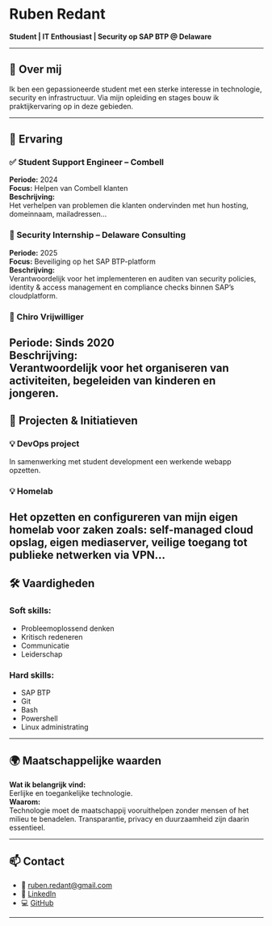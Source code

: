 # Ruben Redant

**Student | IT Enthousiast | Security op SAP BTP @ Delaware**

---

## 👋 Over mij

Ik ben een gepassioneerde student met een sterke interesse in technologie, security en infrastructuur. Via mijn opleiding en stages bouw ik praktijkervaring op in deze gebieden.

---

## 💼 Ervaring

### ✅ Student Support Engineer – Combell 
**Periode:** 2024  
**Focus:** Helpen van Combell klanten </br>
**Beschrijving:**  
Het verhelpen van problemen die klanten ondervinden met hun hosting, domeinnaam, mailadressen...

### 🔐 Security Internship – Delaware Consulting  
**Periode:** 2025  
**Focus:** Beveiliging op het SAP BTP-platform  
**Beschrijving:**  
Verantwoordelijk voor het implementeren en auditen van security policies, identity & access management en compliance checks binnen SAP’s cloudplatform.

### 👦 Chiro Vrijwilliger  
**Periode:** Sinds 2020  
**Beschrijving:**  
Verantwoordelijk voor het organiseren van activiteiten, begeleiden van kinderen en jongeren.
---

## 🚀 Projecten & Initiatieven

### 💡 DevOps project
In samenwerking met student development een werkende webapp opzetten.


### 💡 Homelab
Het opzetten en configureren van mijn eigen homelab voor zaken zoals: self-managed cloud opslag, eigen mediaserver, veilige toegang tot publieke netwerken via VPN...
---

## 🛠️ Vaardigheden

### Soft skills:
- Probleemoplossend denken
- Kritisch redeneren
- Communicatie
- Leiderschap

### Hard skills:
- SAP BTP
- Git
- Bash
- Powershell
- Linux administrating

---

## 🌍 Maatschappelijke waarden

**Wat ik belangrijk vind:**  
Eerlijke en toegankelijke technologie.  
**Waarom:**  
Technologie moet de maatschappij vooruithelpen zonder mensen of het milieu te benadelen. Transparantie, privacy en duurzaamheid zijn daarin essentieel.

---

## 📫 Contact

- 📧 ruben.redant@gmail.com 
- 💼 [LinkedIn](https://www.linkedin.com/in/ruben-redant/)  
- 💻 [GitHub](https://github.com/rubenredant)

---
